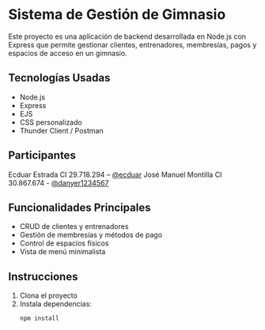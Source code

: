 # Sistema de Gestión de Gimnasio

Este proyecto es una aplicación de backend desarrollada en Node.js con Express que permite gestionar clientes, entrenadores, membresías, pagos y espacios de acceso en un gimnasio.

## Tecnologías Usadas

- Node.js
- Express
- EJS
- CSS personalizado
- Thunder Client / Postman

## Participantes

Ecduar Estrada CI 29.718.294 – [@ecduar](https://github.com/Ecduar)
José Manuel Montilla CI 30.867.674 - [@danyer1234567](https://github.com/danyer1234567)

## Funcionalidades Principales

- CRUD de clientes y entrenadores
- Gestión de membresías y métodos de pago
- Control de espacios físicos
- Vista de menú minimalista

## Instrucciones

1. Clona el proyecto
2. Instala dependencias:
   ```bash
   npm install
   ```
